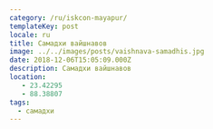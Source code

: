 ```yaml
---
category: /ru/iskcon-mayapur/
templateKey: post
locale: ru
title: Самадхи вайшнавов
image: ../../images/posts/vaishnava-samadhis.jpg
date: 2018-12-06T15:05:09.000Z
description: Самадхи вайшнавов
location:
   - 23.42295
   - 88.38807
tags:
  - самадхи
---
```


<tbd locale="ru" url="mailto:haribol@mayapur.live"></tbd>

